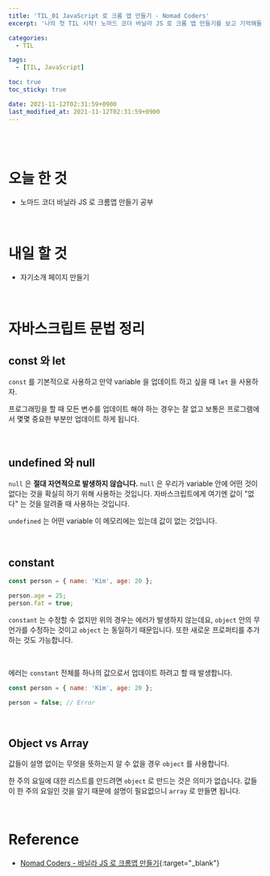 ```yaml
---
title: 'TIL_01 JavaScript 로 크롬 앱 만들기 - Nomad Coders'
excerpt: '나의 첫 TIL 시작! 노마드 코더 바닐라 JS 로 크롬 앱 만들기를 보고 기억해둘 것을 정리합니다.'

categories:
  - TIL

tags:
  - [TIL, JavaScript]

toc: true
toc_sticky: true

date: 2021-11-12T02:31:59+0900
last_modified_at: 2021-11-12T02:31:59+0900
---
```


<br>
<br>

# 오늘 한 것

- 노마드 코더 바닐라 JS 로 크롬앱 만들기 공부

<br>

# 내일 할 것

- 자기소개 페이지 만들기

<br>

# 자바스크립트 문법 정리

## const 와 let

`const` 를 기본적으로 사용하고 만약 variable 을 업데이트 하고 싶을 때 `let` 을 사용하자.

프로그래밍을 할 때 모든 변수를 업데이트 해야 하는 경우는 잘 없고 보통은 프로그램에서 몇몇 중요한 부분만 업데이트 하게 됩니다.

<br>

## undefined 와 null

`null` 은 **절대 자연적으로 발생하지 않습니다.** `null` 은 우리가 variable 안에 어떤 것이 없다는 것을 확실히 하기 위해 사용하는 것입니다. 자바스크립트에게 여기엔 값이 "없다" 는 것을 알려줄 때 사용하는 것입니다.

`undefined` 는 어떤 variable 이 메모리에는 있는데 값이 없는 것입니다.

<br>

## constant

```javascript
const person = { name: 'Kim', age: 20 };

person.age = 25;
person.fat = true;
```

`constant` 는 수정할 수 없지만 위의 경우는 에러가 발생하지 않는데요, `object` 안의 무언가를 수정하는 것이고 `object` 는 동일하기 때문입니다. 또한 새로운 프로퍼티를 추가하는 것도 가능합니다.

<br>

에러는 `constant` 전체를 하나의 값으로서 업데이트 하려고 할 때 발생합니다.

```javascript
const person = { name: 'Kim', age: 20 };

person = false; // Error
```

<br>

## Object vs Array

값들이 설명 없이는 무엇을 뜻하는지 알 수 없을 경우 `object` 를 사용합니다.

한 주의 요일에 대한 리스트를 만드려면 `object` 로 만드는 것은 의미가 없습니다. 값들이 한 주의 요일인 것을 알기 때문에 설명이 필요없으니 `array` 로 만들면 됩니다.

<br>

# Reference

- [Nomad Coders - 바닐라 JS 로 크롬앱 만들기](https://nomadcoders.co/javascript-for-beginners/lobby){:target="\_blank"}

